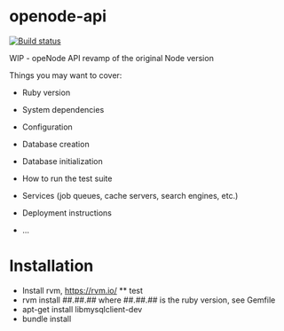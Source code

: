 # openode-api


[![Build status](https://travis-ci.org/openode-io/openode-api.svg?branch=master)](https://travis-ci.org/openode-io/openode-api)


WIP - opeNode API revamp of the original Node version


Things you may want to cover:

* Ruby version

* System dependencies

* Configuration

* Database creation

* Database initialization


* How to run the test suite

* Services (job queues, cache servers, search engines, etc.)

* Deployment instructions

* ...

# Installation

 * Install rvm, https://rvm.io/
 ** test
 * rvm install ##.##.## where ##.##.## is the ruby version, see Gemfile
 * apt-get install libmysqlclient-dev
 * bundle install
